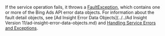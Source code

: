 If the service operation fails, it throws a [FaultException](http://go.microsoft.com/fwlink/?LinkID=108940), which contains one or more of the Bing Ads API error data objects. For information about the fault detail objects, see [Ad Insight Error Data Objects](../../Ad Insight Version 11/ad-insight-error-data-objects.md) and [Handling Service Errors and Exceptions](http://go.microsoft.com/fwlink/?LinkId=691024).

